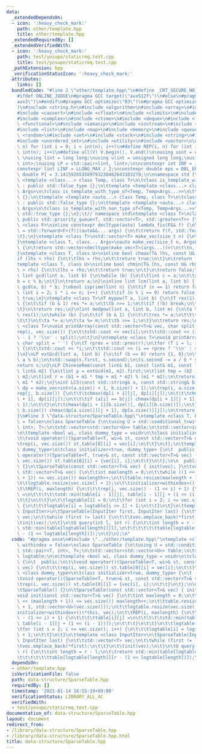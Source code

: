 ```yaml
---
data:
  _extendedDependsOn:
  - icon: ':heavy_check_mark:'
    path: other/template.hpp
    title: other/template.hpp
  _extendedRequiredBy: []
  _extendedVerifiedWith:
  - icon: ':heavy_check_mark:'
    path: test/yosupo/staticrmq.test.cpp
    title: test/yosupo/staticrmq.test.cpp
  _pathExtension: hpp
  _verificationStatusIcon: ':heavy_check_mark:'
  attributes:
    links: []
  bundledCode: "#line 2 \"other/template.hpp\"\n#define _CRT_SECURE_NO_WARNINGS\n\
    #ifdef ONLINE_JUDGE\n#pragma GCC target(\"avx512f\")\n#else\n#pragma GCC target(\"\
    avx2\")\n#endif\n#pragma GCC optimize(\"O3\")\n#pragma GCC optimize(\"unroll-loops\"\
    )\n#include <string.h>\n#include <algorithm>\n#include <array>\n#include <bitset>\n\
    #include <cassert>\n#include <cfloat>\n#include <climits>\n#include <cmath>\n\
    #include <complex>\n#include <ctime>\n#include <deque>\n#include <fstream>\n#include\
    \ <functional>\n#include <iomanip>\n#include <iostream>\n#include <iterator>\n\
    #include <list>\n#include <map>\n#include <memory>\n#include <queue>\n#include\
    \ <random>\n#include <set>\n#include <stack>\n#include <string>\n#include <unordered_map>\n\
    #include <unordered_set>\n#include <utility>\n#include <vector>\n\n#define rep(i,\
    \ n) for (int i = 0; i < int(n); i++)\n#define REP(i, n) for (int i = 1; i <=\
    \ int(n); i++)\n#define all(V) V.begin(), V.end()\n\nusing uint = unsigned int;\
    \ \nusing lint = long long;\nusing ulint = unsigned long long;\nusing P = std::pair<int,\
    \ int>;\nusing LP = std::pair<lint, lint>;\n\nconstexpr int INF = INT_MAX / 2;\n\
    constexpr lint LINF = LLONG_MAX / 2;\nconstexpr double eps = DBL_EPSILON;\nconstexpr\
    \ double PI = 3.141592653589793238462643383279;\n\nnamespace std {\n\ttemplate\
    \ <template <class...> class Temp, class T>\n\tclass is_template_with_type_of\
    \ : public std::false_type {};\n\ttemplate <template <class...> class Temp, class...\
    \ Args>\n\tclass is_template_with_type_of<Temp, Temp<Args...>>\n\t\t: public std::true_type\
    \ {};\n\ttemplate <template <auto...> class Temp, class T>\n\tclass is_template_with_non_type_of\
    \ : public std::false_type {};\n\ttemplate <template <auto...> class Temp, auto...\
    \ Args>\n\tclass is_template_with_non_type_of<Temp, Temp<Args...>>\n\t\t: public\
    \ std::true_type {};\n};\t// namespace std\ntemplate <class T>\nclass prique :\
    \ public std::priority_queue<T, std::vector<T>, std::greater<T>> {\n};\ntemplate\
    \ <class F>\ninline constexpr decltype(auto) lambda_fix(F&& f) {\n\treturn [f\
    \ = std::forward<F>(f)](auto&&... args) {\n\t\treturn f(f, std::forward<decltype(args)>(args)...);\n\
    \t};\n}\ntemplate <class T>\nstd::vector<T> make_vec(size_t n) {\n\treturn std::vector<T>(n);\n\
    }\ntemplate <class T, class... Args>\nauto make_vec(size_t n, Args&&... args)\
    \ {\n\treturn std::vector<decltype(make_vec<T>(args...))>(\n\t\tn, make_vec<T>(std::forward<Args>(args)...));\n\
    }\ntemplate <class T, class U>\ninline bool chmax(T& lhs, const U& rhs) {\n\t\
    if (lhs < rhs) {\n\t\tlhs = rhs;\n\t\treturn true;\n\t}\n\treturn false;\n}\n\
    template <class T, class U>\ninline bool chmin(T& lhs, const U& rhs) {\n\tif (lhs\
    \ > rhs) {\n\t\tlhs = rhs;\n\t\treturn true;\n\t}\n\treturn false;\n}\ninline\
    \ lint gcd(lint a, lint b) {\n\twhile (b) {\n\t\tlint c = a;\n\t\ta = b;\n\t\t\
    b = c % b;\n\t}\n\treturn a;\n}\ninline lint lcm(lint a, lint b) { return a /\
    \ gcd(a, b) * b; }\nbool isprime(lint n) {\n\tif (n == 1) return false;\n\tfor\
    \ (int i = 2; i * i <= n; i++) {\n\t\tif (n % i == 0) return false;\n\t}\n\treturn\
    \ true;\n}\ntemplate <class T>\nT mypow(T a, lint b) {\n\tT res(1);\n\twhile (true)\
    \ {\n\t\tif (b & 1) res *= a;\n\t\tb >>= 1;\n\t\tif (!b) break;\n\t\ta *= a;\n\
    \t}\n\treturn res;\n}\nlint modpow(lint a, lint b, lint m) {\n\ta %= m;\n\tlint\
    \ res(1);\n\twhile (b) {\n\t\tif (b & 1) {\n\t\t\tres *= a;\n\t\t\tres %= m;\n\
    \t\t}\n\t\ta *= a;\n\t\ta %= m;\n\t\tb >>= 1;\n\t}\n\treturn res;\n}\ntemplate\
    \ <class T>\nvoid printArray(const std::vector<T>& vec, char split = ' ') {\n\t\
    rep(i, vec.size()) {\n\t\tstd::cout << vec[i];\n\t\tstd::cout << (i == (int)vec.size()\
    \ - 1 ? '\\n' : split);\n\t}\n}\ntemplate <class T>\nvoid printArray(T l, T r,\
    \ char split = ' ') {\n\tT rprev = std::prev(r);\n\tfor (T i = l; i != r; i++)\
    \ {\n\t\tstd::cout << *i;\n\t\tstd::cout << (i == rprev ? '\\n' : split);\n\t\
    }\n}\nLP extGcd(lint a, lint b) {\n\tif (b == 0) return {1, 0};\n\tLP s = extGcd(b,\
    \ a % b);\n\tstd::swap(s.first, s.second);\n\ts.second -= a / b * s.first;\n\t\
    return s;\n}\nLP ChineseRem(const lint& b1, const lint& m1, const lint& b2, const\
    \ lint& m2) {\n\tlint p = extGcd(m1, m2).first;\n\tlint tmp = (b2 - b1) * p %\
    \ m2;\n\tlint r = (b1 + m1 * tmp + m1 * m2) % (m1 * m2);\n\treturn std::make_pair(r,\
    \ m1 * m2);\n}\nint LCS(const std::string& a, const std::string& b) {\n\tauto\
    \ dp = make_vec<int>(a.size() + 1, b.size() + 1);\n\trep(i, a.size()) {\n\t\t\
    rep(j, b.size()) {\n\t\t\tchmax(dp[i + 1][j], dp[i][j]);\n\t\t\tchmax(dp[i][j\
    \ + 1], dp[i][j]);\n\t\t\tif (a[i] == b[j]) chmax(dp[i + 1][j + 1], dp[i][j] +\
    \ 1);\n\t\t}\n\t\tchmax(dp[i + 1][b.size()], dp[i][b.size()]);\n\t}\n\trep(j,\
    \ b.size()) chmax(dp[a.size()][j + 1], dp[a.size()][j]);\n\treturn dp[a.size()][b.size()];\n\
    }\n#line 3 \"data-structure/SparseTable.hpp\"\ntemplate <class T, bool withindex\
    \ = false>\nclass SparseTable {\n\tusing U = std::conditional_t<withindex, std::pair<T,\
    \ int>, T>;\n\tstd::vector<std::vector<U>> table;\n\tstd::vector<int> logtable;\n\
    \n\ttemplate <bool wi, class dummy_type = void>\n\tclass initializer {\n\t  public:\n\
    \t\tvoid operator()(SparseTable<T, wi>& st, const std::vector<T>& vec) {\n\t\t\
    \trep(i, vec.size()) st.table[0][i] = vec[i];\n\t\t}\n\t};\n\ttemplate <class\
    \ dummy_type>\n\tclass initializer<true, dummy_type> {\n\t  public:\n\t\tvoid\
    \ operator()(SparseTable<T, true>& st, const std::vector<T>& vec) {\n\t\t\trep(i,\
    \ vec.size()) st.table[0][i] = {vec[i], i};\n\t\t}\n\t};\n\n  public:\n\tSparseTable()\
    \ {}\n\tSparseTable(const std::vector<T>& vec) { init(vec); }\n\tvoid init(const\
    \ std::vector<T>& vec) {\n\t\tint maxlength = 0;\n\t\twhile ((1 << (maxlength\
    \ + 1)) <= vec.size()) maxlength++;\n\t\ttable.resize(maxlength + 1, std::vector<U>(vec.size()));\n\
    \t\tlogtable.resize(vec.size() + 1);\n\t\tinitializer<withindex>()(*this, vec);\n\
    \t\tREP(i, maxlength) {\n\t\t\trep(j, vec.size() - (1 << i) + 1) {\n\t\t\t\ttable[i][j]\
    \ =\n\t\t\t\t\tstd::min(table[i - 1][j], table[i - 1][j + (1 << (i - 1))]);\n\t\
    \t\t}\n\t\t}\n\t\tlogtable[1] = 0;\n\t\tfor (int i = 2; i <= vec.size(); i++)\
    \ {\n\t\t\tlogtable[i] = logtable[i >> 1] + 1;\n\t\t}\n\t}\n\ttemplate <class\
    \ InputIter>\n\tSparseTable(InputIter first, InputIter last) {\n\t\tstd::vector<T>\
    \ vec;\n\t\twhile (first != last) {\n\t\t\tvec.emplace_back(*first);\n\t\t}\n\t\
    \tinit(vec);\n\t}\n\tU query(int l, int r) {\n\t\tint length = r - l;\n\t\treturn\
    \ std::min(table[logtable[length]][l],\n\t\t\t\t\t\ttable[logtable[length]][r\
    \ - (1 << logtable[length])]);\n\t}\n};\n"
  code: "#pragma once\n#include \"../other/template.hpp\"\ntemplate <class T, bool\
    \ withindex = false>\nclass SparseTable {\n\tusing U = std::conditional_t<withindex,\
    \ std::pair<T, int>, T>;\n\tstd::vector<std::vector<U>> table;\n\tstd::vector<int>\
    \ logtable;\n\n\ttemplate <bool wi, class dummy_type = void>\n\tclass initializer\
    \ {\n\t  public:\n\t\tvoid operator()(SparseTable<T, wi>& st, const std::vector<T>&\
    \ vec) {\n\t\t\trep(i, vec.size()) st.table[0][i] = vec[i];\n\t\t}\n\t};\n\ttemplate\
    \ <class dummy_type>\n\tclass initializer<true, dummy_type> {\n\t  public:\n\t\
    \tvoid operator()(SparseTable<T, true>& st, const std::vector<T>& vec) {\n\t\t\
    \trep(i, vec.size()) st.table[0][i] = {vec[i], i};\n\t\t}\n\t};\n\n  public:\n\
    \tSparseTable() {}\n\tSparseTable(const std::vector<T>& vec) { init(vec); }\n\t\
    void init(const std::vector<T>& vec) {\n\t\tint maxlength = 0;\n\t\twhile ((1\
    \ << (maxlength + 1)) <= vec.size()) maxlength++;\n\t\ttable.resize(maxlength\
    \ + 1, std::vector<U>(vec.size()));\n\t\tlogtable.resize(vec.size() + 1);\n\t\t\
    initializer<withindex>()(*this, vec);\n\t\tREP(i, maxlength) {\n\t\t\trep(j, vec.size()\
    \ - (1 << i) + 1) {\n\t\t\t\ttable[i][j] =\n\t\t\t\t\tstd::min(table[i - 1][j],\
    \ table[i - 1][j + (1 << (i - 1))]);\n\t\t\t}\n\t\t}\n\t\tlogtable[1] = 0;\n\t\
    \tfor (int i = 2; i <= vec.size(); i++) {\n\t\t\tlogtable[i] = logtable[i >> 1]\
    \ + 1;\n\t\t}\n\t}\n\ttemplate <class InputIter>\n\tSparseTable(InputIter first,\
    \ InputIter last) {\n\t\tstd::vector<T> vec;\n\t\twhile (first != last) {\n\t\t\
    \tvec.emplace_back(*first);\n\t\t}\n\t\tinit(vec);\n\t}\n\tU query(int l, int\
    \ r) {\n\t\tint length = r - l;\n\t\treturn std::min(table[logtable[length]][l],\n\
    \t\t\t\t\t\ttable[logtable[length]][r - (1 << logtable[length])]);\n\t}\n};"
  dependsOn:
  - other/template.hpp
  isVerificationFile: false
  path: data-structure/SparseTable.hpp
  requiredBy: []
  timestamp: '2021-01-14 16:55:19+09:00'
  verificationStatus: LIBRARY_ALL_AC
  verifiedWith:
  - test/yosupo/staticrmq.test.cpp
documentation_of: data-structure/SparseTable.hpp
layout: document
redirect_from:
- /library/data-structure/SparseTable.hpp
- /library/data-structure/SparseTable.hpp.html
title: data-structure/SparseTable.hpp
---
```

